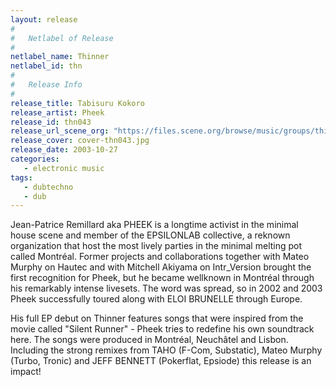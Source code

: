 ```yaml
---
layout: release
#
#   Netlabel of Release
#
netlabel_name: Thinner
netlabel_id: thn
#
#   Release Info
#
release_title: Tabisuru Kokoro
release_artist: Pheek
release_id: thn043
release_url_scene_org: "https://files.scene.org/browse/music/groups/thinner/"
release_cover: cover-thn043.jpg
release_date: 2003-10-27
categories:
   - electronic music
tags:
   - dubtechno
   - dub
---
```

Jean-Patrice Remillard aka PHEEK  is a longtime activist in the minimal house scene and member of the EPSILONLAB collective, a reknown organization that host the most lively parties in the minimal melting pot called Montréal. Former projects and collaborations together with Mateo Murphy on Hautec and with Mitchell Akiyama on Intr_Version brought the first recognition for Pheek, but he became wellknown in Montréal through his remarkably intense livesets. The word was spread, so in 2002 and 2003 Pheek successfully toured along with ELOI BRUNELLE through Europe.

His full EP debut on Thinner features songs that were inspired from the movie called "Silent Runner" - Pheek tries to redefine his own soundtrack here. The songs were produced in Montréal, Neuchâtel and Lisbon. Including the strong remixes from TAHO (F-Com, Substatic), Mateo Murphy (Turbo, Tronic) and JEFF BENNETT (Pokerflat, Epsiode) this release is an impact!